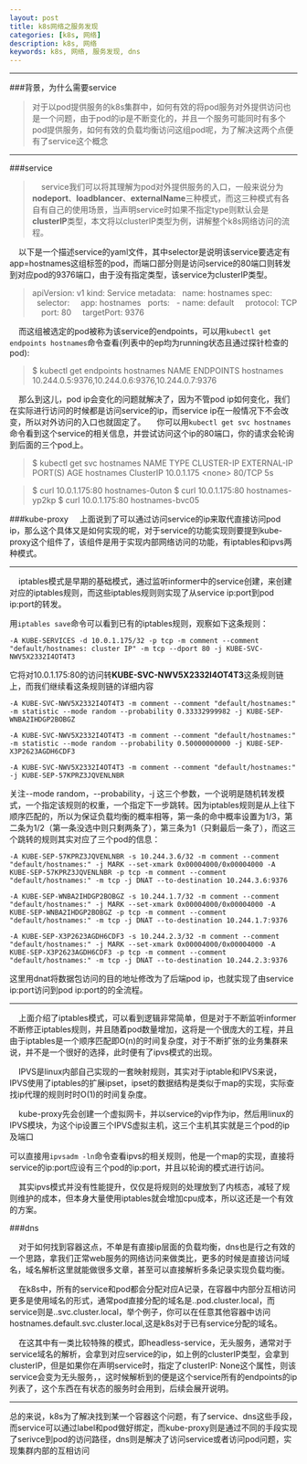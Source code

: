 ```yaml
---
layout: post
title: k8s网络之服务发现
categories: [k8s, 网络]
description: k8s, 网络
keywords: k8s, 网络, 服务发现, dns
---
```


---
###背景，为什么需要service    
>对于以pod提供服务的k8s集群中，如何有效的将pod服务对外提供访问也是一个问题，由于pod的ip是不断变化的，并且一个服务可能同时有多个pod提供服务，如何有效的负载均衡访问这组pod呢，为了解决这两个点便有了service这个概念

---


###service

>$~~~~$service我们可以将其理解为pod对外提供服务的入口，一般来说分为**nodeport**、**loadblancer**、**externalName**三种模式，而这三种模式有各自有自己的使用场景，当声明service时如果不指定type则默认会是**clusterIP**类型，本文将以clusterIP类型为例，讲解整个k8s网络访问的流程。

$~~~~$以下是一个描述service的yaml文件，其中selector是说明该service要选定有app=hostnames这组标签的pod，而端口部分则是访问service的80端口则转发到对应pod的9376端口，由于没有指定类型，该service为clusterIP类型。

>apiVersion: v1
kind: Service
metadata:
$~~$name: hostnames
spec:
$~~$selector:
$~~~~$app: hostnames
$~~$ports:
$~~$\- name: default
$~~~~$protocol: TCP
$~~~~$port: 80
$~~~~$targetPort: 9376

$~~~~$而这组被选定的pod被称为该service的endpoints，可以用`kubectl get endpoints hostnames`命令查看(列表中的ep均为running状态且通过探针检查的pod):

>$ kubectl get endpoints hostnames
NAME        ENDPOINTS
hostnames   10.244.0.5:9376,10.244.0.6:9376,10.244.0.7:9376

$~~~~$那么到这儿，pod ip会变化的问题就解决了，因为不管pod ip如何变化，我们在实际进行访问的时候都是访问service的ip，而service ip在一般情况下不会改变，所以对外访问的入口也就固定了。
$~~~~$你可以用`kubectl get svc hostnames`命令看到这个service的相关信息，并尝试访问这个ip的80端口，你的请求会轮询到后面的三个pod上。

>$ kubectl get svc hostnames
NAME TYPE CLUSTER-IP EXTERNAL-IP PORT(S) AGE
hostnames ClusterIP 10.0.1.175 \<none> 80/TCP 5s

>$ curl 10.0.1.175:80
hostnames-0uton
\$ curl 10.0.1.175:80
hostnames-yp2kp
\$ curl 10.0.1.175:80
hostnames-bvc05

###kube-proxy
$~~~~$上面说到了可以通过访问service的ip来取代直接访问pod ip，那么这个具体又是如何实现的呢，对于service的功能实现则要提到kube-proxy这个组件了，该组件是用于实现内部网络访问的功能，有iptables和ipvs两种模式。


---
$~~~~$iptables模式是早期的基础模式，通过监听informer中的service创建，来创建对应的iptables规则，而这些iptables规则则实现了从service ip:port到pod ip:port的转发。

用`iptables save`命令可以看到已有的iptables规则，观察如下这条规则：

`-A KUBE-SERVICES -d 10.0.1.175/32 -p tcp -m comment --comment "default/hostnames: cluster IP" -m tcp --dport 80 -j KUBE-SVC-NWV5X2332I4OT4T3`

它将对10.0.1.175:80的访问转**KUBE-SVC-NWV5X2332I4OT4T3**这条规则链上，而我们继续看这条规则链的详细内容

`-A KUBE-SVC-NWV5X2332I4OT4T3 -m comment --comment "default/hostnames:" -m statistic --mode random --probability 0.33332999982 -j KUBE-SEP-WNBA2IHDGP2BOBGZ
`

`
-A KUBE-SVC-NWV5X2332I4OT4T3 -m comment --comment "default/hostnames:" -m statistic --mode random --probability 0.50000000000 -j KUBE-SEP-X3P2623AGDH6CDF3
`

`
-A KUBE-SVC-NWV5X2332I4OT4T3 -m comment --comment "default/hostnames:" -j KUBE-SEP-57KPRZ3JQVENLNBR
`

关注--mode random，--probability，-j 这三个参数，一个说明是随机转发模式，一个指定该规则的权重，一个指定下一步跳转。因为iptables规则是从上往下顺序匹配的，所以为保证负载均衡的概率相等，第一条的命中概率设置为1/3，第二条为1/2（第一条没选中则只剩两条了），第三条为1（只剩最后一条了），而这三个跳转的规则其实对应了三个pod的信息：

`
-A KUBE-SEP-57KPRZ3JQVENLNBR -s 10.244.3.6/32 -m comment --comment "default/hostnames:" -j MARK --set-xmark 0x00004000/0x00004000
-A KUBE-SEP-57KPRZ3JQVENLNBR -p tcp -m comment --comment "default/hostnames:" -m tcp -j DNAT --to-destination 10.244.3.6:9376
`

`
-A KUBE-SEP-WNBA2IHDGP2BOBGZ -s 10.244.1.7/32 -m comment --comment "default/hostnames:" -j MARK --set-xmark 0x00004000/0x00004000
-A KUBE-SEP-WNBA2IHDGP2BOBGZ -p tcp -m comment --comment "default/hostnames:" -m tcp -j DNAT --to-destination 10.244.1.7:9376
`

`
-A KUBE-SEP-X3P2623AGDH6CDF3 -s 10.244.2.3/32 -m comment --comment "default/hostnames:" -j MARK --set-xmark 0x00004000/0x00004000
-A KUBE-SEP-X3P2623AGDH6CDF3 -p tcp -m comment --comment "default/hostnames:" -m tcp -j DNAT --to-destination 10.244.2.3:9376
`

这里用dnat将数据包访问的目的地址修改为了后端pod ip，也就实现了由service ip:port访问到pod ip:port的的全流程。

---
$~~~~$上面介绍了iptables模式，可以看到逻辑非常简单，但是对于不断监听informer不断修正iptables规则，并且随着pod数量增加，这将是一个很庞大的工程，并且由于iptables是一个顺序匹配即O(n)的时间复杂度，对于不断扩张的业务集群来说，并不是一个很好的选择，此时便有了ipvs模式的出现。

$~~~~$IPVS是linux内部自己实现的一套映射规则，其实对于iptable和IPVS来说，IPVS使用了iptables的扩展ipset，ipset的数据结构是类似于map的实现，实际查找ip代理的规则时时O(1)的时间复杂度。

$~~~~$kube-proxy先会创建一个虚拟网卡，并以service的vip作为ip，然后用linux的IPVS模块，为这个ip设置三个IPVS虚拟主机，这三个主机其实就是三个pod的ip及端口

可以直接用`ipvsadm -ln`命令查看ipvs的相关规则，他是一个map的实现，直接将service的ip:port应设有三个pod的ip:port，并且以轮询的模式进行访问。

$~~~~$其实ipvs模式并没有性能提升，仅仅是将规则的处理放到了内核态，减轻了规则维护的成本，但本身大量使用iptables就会增加cpu成本，所以这还是一个有效的方案。

###dns

$~~~~$对于如何找到容器这点，不单是有直接ip层面的负载均衡，dns也是行之有效的一个思路，拿我们正常web服务的网络访问来做类比，更多的时候是直接访问域名，域名解析这里就能做很多文章，甚至可以直接解析多条记录实现负载均衡。

$~~~~$在k8s中，所有的service和pod都会分配对应A记录，在容器中内部分互相访问更多是使用域名的形式，通常pod直接分配的域名是..pod.cluster.local，而service则是..svc.cluster.local，举个例子，你可以在任意其他容器中访问hostnames.default.svc.cluster.local,这是k8s对于已有service分配的域名。

$~~~~$在这其中有一类比较特殊的模式，即headless-service，无头服务，通常对于service域名的解析，会拿到对应service的ip，如上例的clusterIP类型，会拿到clusterIP，但是如果你在声明service时，指定了clusterIP: None这个属性，则该service会变为无头服务，，这时候解析到的便是这个service所有的endpoints的ip列表了，这个东西在有状态的服务时会用到，后续会展开说明。


---
总的来说，k8s为了解决找到某一个容器这个问题，有了service、dns这些手段，而service可以通过label和pod做好绑定，而kube-proxy则是通过不同的手段实现了serivce到pod的访问路径，dns则是解决了访问service或者访问pod问题，实现集群内部的互相访问

